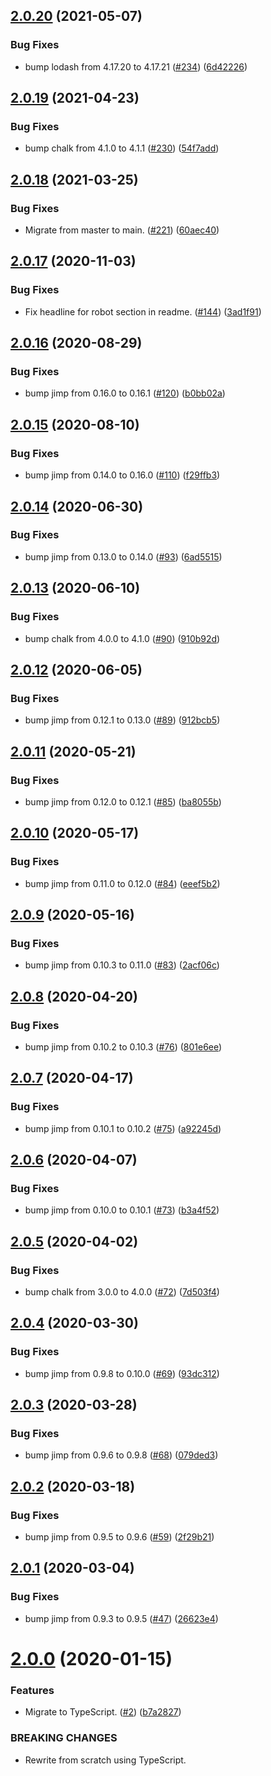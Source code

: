 ## [2.0.20](https://github.com/thenativeweb/terminal-img/compare/2.0.19...2.0.20) (2021-05-07)


### Bug Fixes

* bump lodash from 4.17.20 to 4.17.21 ([#234](https://github.com/thenativeweb/terminal-img/issues/234)) ([6d42226](https://github.com/thenativeweb/terminal-img/commit/6d42226b9cac83021dfe39d2110e2a984f28a33b))

## [2.0.19](https://github.com/thenativeweb/terminal-img/compare/2.0.18...2.0.19) (2021-04-23)


### Bug Fixes

* bump chalk from 4.1.0 to 4.1.1 ([#230](https://github.com/thenativeweb/terminal-img/issues/230)) ([54f7add](https://github.com/thenativeweb/terminal-img/commit/54f7add7cdd3c719559c0ec2adb0c3c5b522c4cd))

## [2.0.18](https://github.com/thenativeweb/terminal-img/compare/2.0.17...2.0.18) (2021-03-25)


### Bug Fixes

* Migrate from master to main. ([#221](https://github.com/thenativeweb/terminal-img/issues/221)) ([60aec40](https://github.com/thenativeweb/terminal-img/commit/60aec401bda9568325c4996751f8b888e0686412))

## [2.0.17](https://github.com/thenativeweb/terminal-img/compare/2.0.16...2.0.17) (2020-11-03)


### Bug Fixes

* Fix headline for robot section in readme. ([#144](https://github.com/thenativeweb/terminal-img/issues/144)) ([3ad1f91](https://github.com/thenativeweb/terminal-img/commit/3ad1f914df138259cbe342c2e635b0f1a5eeb897))

## [2.0.16](https://github.com/thenativeweb/terminal-img/compare/2.0.15...2.0.16) (2020-08-29)


### Bug Fixes

* bump jimp from 0.16.0 to 0.16.1 ([#120](https://github.com/thenativeweb/terminal-img/issues/120)) ([b0bb02a](https://github.com/thenativeweb/terminal-img/commit/b0bb02a8fce1103cd3115a86b5b725398852ecb1))

## [2.0.15](https://github.com/thenativeweb/terminal-img/compare/2.0.14...2.0.15) (2020-08-10)


### Bug Fixes

* bump jimp from 0.14.0 to 0.16.0 ([#110](https://github.com/thenativeweb/terminal-img/issues/110)) ([f29ffb3](https://github.com/thenativeweb/terminal-img/commit/f29ffb37ef59088c8a3f6bd00fa705309200229b))

## [2.0.14](https://github.com/thenativeweb/terminal-img/compare/2.0.13...2.0.14) (2020-06-30)


### Bug Fixes

* bump jimp from 0.13.0 to 0.14.0 ([#93](https://github.com/thenativeweb/terminal-img/issues/93)) ([6ad5515](https://github.com/thenativeweb/terminal-img/commit/6ad551574e46310fa8eec4bcbd0bdfbc6ee8f0c2))

## [2.0.13](https://github.com/thenativeweb/terminal-img/compare/2.0.12...2.0.13) (2020-06-10)


### Bug Fixes

* bump chalk from 4.0.0 to 4.1.0 ([#90](https://github.com/thenativeweb/terminal-img/issues/90)) ([910b92d](https://github.com/thenativeweb/terminal-img/commit/910b92d392eac2d3654111bcfd9de0ab11d976aa))

## [2.0.12](https://github.com/thenativeweb/terminal-img/compare/2.0.11...2.0.12) (2020-06-05)


### Bug Fixes

* bump jimp from 0.12.1 to 0.13.0 ([#89](https://github.com/thenativeweb/terminal-img/issues/89)) ([912bcb5](https://github.com/thenativeweb/terminal-img/commit/912bcb598feacb964ebf6c7b2d95fd91bc3b1252))

## [2.0.11](https://github.com/thenativeweb/terminal-img/compare/2.0.10...2.0.11) (2020-05-21)


### Bug Fixes

* bump jimp from 0.12.0 to 0.12.1 ([#85](https://github.com/thenativeweb/terminal-img/issues/85)) ([ba8055b](https://github.com/thenativeweb/terminal-img/commit/ba8055be130497a1c2b217298893dc022f311cec))

## [2.0.10](https://github.com/thenativeweb/terminal-img/compare/2.0.9...2.0.10) (2020-05-17)


### Bug Fixes

* bump jimp from 0.11.0 to 0.12.0 ([#84](https://github.com/thenativeweb/terminal-img/issues/84)) ([eeef5b2](https://github.com/thenativeweb/terminal-img/commit/eeef5b2c31d5cc5fabf9da96cbb57abaffeebf8a))

## [2.0.9](https://github.com/thenativeweb/terminal-img/compare/2.0.8...2.0.9) (2020-05-16)


### Bug Fixes

* bump jimp from 0.10.3 to 0.11.0 ([#83](https://github.com/thenativeweb/terminal-img/issues/83)) ([2acf06c](https://github.com/thenativeweb/terminal-img/commit/2acf06c7e94b07751529608fcb4a921bdd77ce32))

## [2.0.8](https://github.com/thenativeweb/terminal-img/compare/2.0.7...2.0.8) (2020-04-20)


### Bug Fixes

* bump jimp from 0.10.2 to 0.10.3 ([#76](https://github.com/thenativeweb/terminal-img/issues/76)) ([801e6ee](https://github.com/thenativeweb/terminal-img/commit/801e6eeb93d51942255791ac62dc3232f149c17a))

## [2.0.7](https://github.com/thenativeweb/terminal-img/compare/2.0.6...2.0.7) (2020-04-17)


### Bug Fixes

* bump jimp from 0.10.1 to 0.10.2 ([#75](https://github.com/thenativeweb/terminal-img/issues/75)) ([a92245d](https://github.com/thenativeweb/terminal-img/commit/a92245d0b26c7bff46638dc03e32e55d9ed2e0bc))

## [2.0.6](https://github.com/thenativeweb/terminal-img/compare/2.0.5...2.0.6) (2020-04-07)


### Bug Fixes

* bump jimp from 0.10.0 to 0.10.1 ([#73](https://github.com/thenativeweb/terminal-img/issues/73)) ([b3a4f52](https://github.com/thenativeweb/terminal-img/commit/b3a4f527ecea7f6015c7a13f4645879ecf85c37e))

## [2.0.5](https://github.com/thenativeweb/terminal-img/compare/2.0.4...2.0.5) (2020-04-02)


### Bug Fixes

* bump chalk from 3.0.0 to 4.0.0 ([#72](https://github.com/thenativeweb/terminal-img/issues/72)) ([7d503f4](https://github.com/thenativeweb/terminal-img/commit/7d503f45ff25b24ca17c32198f6f2d539b57b4c0))

## [2.0.4](https://github.com/thenativeweb/terminal-img/compare/2.0.3...2.0.4) (2020-03-30)


### Bug Fixes

* bump jimp from 0.9.8 to 0.10.0 ([#69](https://github.com/thenativeweb/terminal-img/issues/69)) ([93dc312](https://github.com/thenativeweb/terminal-img/commit/93dc3126a9a4f114002cf9d195cf911e09cb7f34))

## [2.0.3](https://github.com/thenativeweb/terminal-img/compare/2.0.2...2.0.3) (2020-03-28)


### Bug Fixes

* bump jimp from 0.9.6 to 0.9.8 ([#68](https://github.com/thenativeweb/terminal-img/issues/68)) ([079ded3](https://github.com/thenativeweb/terminal-img/commit/079ded39a346210f67342d38134227557ccac220))

## [2.0.2](https://github.com/thenativeweb/terminal-img/compare/2.0.1...2.0.2) (2020-03-18)


### Bug Fixes

* bump jimp from 0.9.5 to 0.9.6 ([#59](https://github.com/thenativeweb/terminal-img/issues/59)) ([2f29b21](https://github.com/thenativeweb/terminal-img/commit/2f29b21c5183428a66fb11b6637c73d0c1b6d13c))

## [2.0.1](https://github.com/thenativeweb/terminal-img/compare/2.0.0...2.0.1) (2020-03-04)


### Bug Fixes

* bump jimp from 0.9.3 to 0.9.5 ([#47](https://github.com/thenativeweb/terminal-img/issues/47)) ([26623e4](https://github.com/thenativeweb/terminal-img/commit/26623e4935d1f76739d082f29a5be733a81b9104))

# [2.0.0](https://github.com/thenativeweb/terminal-img/compare/1.1.1...2.0.0) (2020-01-15)


### Features

* Migrate to TypeScript. ([#2](https://github.com/thenativeweb/terminal-img/issues/2)) ([b7a2827](https://github.com/thenativeweb/terminal-img/commit/b7a282733ebed0e3ef9180063e0323068f74b733))


### BREAKING CHANGES

* Rewrite from scratch using TypeScript.
